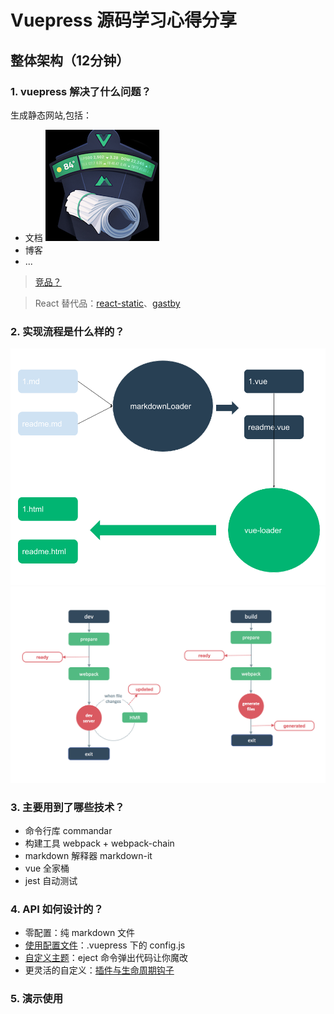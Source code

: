 # Vuepress 源码学习心得分享

## 整体架构（12分钟）

### 1. vuepress 解决了什么问题？

生成静态网站,包括：
- 文档 
	![文档 logo](./imgs/old_logo.png)
- 博客
- ...
>[竞品？](https://vuepress.docschina.org/guide/#%E4%B8%BA%E4%BB%80%E4%B9%88%E4%B8%8D%E4%BD%BF%E7%94%A8%E4%B8%8B%E9%9D%A2%E8%BF%99%E4%BA%9B%E5%B7%A5%E5%85%B7%EF%BC%9F)

>React 替代品：[react-static](https://github.com/nozzle/react-static)、[gastby](https://www.gatsbyjs.org/)

### 2. 实现流程是什么样的？
![流程](./imgs/vuepress-stream.png)
![阶段](./imgs/plugin.png)

### 3. 主要用到了哪些技术？
* 命令行库 commandar
* 构建工具 webpack + webpack-chain
* markdown 解释器 markdown-it
* vue 全家桶
* jest 自动测试

### 4. API 如何设计的？
* 零配置：纯 markdown 文件
* [使用配置文件](https://vuepress.docschina.org/config/#%E5%9F%BA%E6%9C%AC%E9%85%8D%E7%BD%AE-basic-config)：.vuepress 下的 config.js
* [自定义主题](https://vuepress.docschina.org/guide/custom-themes.html#%E5%BA%94%E7%94%A8%E7%BA%A7%E5%88%AB%E7%9A%84%E5%A2%9E%E5%BC%BA-app-level-enhancements)：eject 命令弹出代码让你魔改
* 更灵活的自定义：[插件与生命周期钩子](https://github.com/vuejs/vuepress/issues/329)

### 5. 演示使用
